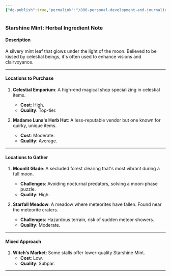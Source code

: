 ```yaml
---
{"dg-publish":true,"permalink":"/800-personal-development-and-journaling/810-hermit-gaming/games-in-development/cleric-paladin-solo-ttrpg/starshine-mint/"}
---
```


### Starshine Mint: Herbal Ingredient Note

#### Description
A silvery mint leaf that glows under the light of the moon. Believed to be kissed by celestial beings, it's often used to enhance visions and clairvoyance.

---

#### Locations to Purchase
1. **Celestial Emporium**: A high-end magical shop specializing in celestial items.
    - **Cost**: High.
    - **Quality**: Top-tier.

2. **Madame Luna's Herb Hut**: A less-reputable vendor but one known for quirky, unique items.
    - **Cost**: Moderate.
    - **Quality**: Average.

---

#### Locations to Gather
1. **Moonlit Glade**: A secluded forest clearing that's most vibrant during a full moon.
    - **Challenges**: Avoiding nocturnal predators, solving a moon-phase puzzle.
    - **Quality**: High.
  
2. **Starfall Meadow**: A meadow where meteorites have fallen. Found near the meteorite craters.
    - **Challenges**: Hazardous terrain, risk of sudden meteor showers.
    - **Quality**: Moderate.

---

#### Mixed Approach
1. **Witch’s Market**: Some stalls offer lower-quality Starshine Mint.
    - **Cost**: Low.
    - **Quality**: Subpar.

---

